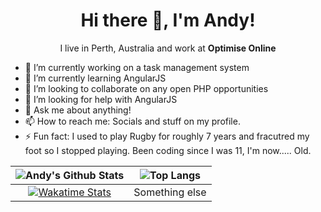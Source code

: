 <h1 align='center'> Hi there 👋, I'm Andy!</h1>

<p align='center'>
  I live in Perth, Australia and work at <strong>Optimise Online</strong>
</p>

- 🔭 I’m currently working on a task management system
- 🌱 I’m currently learning AngularJS
- 👯 I’m looking to collaborate on any open PHP opportunities
- 🤔 I’m looking for help with AngularJS
- 💬 Ask me about anything!
- 📫 How to reach me: Socials and stuff on my profile.
- ⚡ Fun fact: I used to play Rugby for roughly 7 years and fracutred my foot so I stopped playing. Been coding since I was 11, I'm now..... Old.

|![Andy's Github Stats](https://github-readme-stats.vercel.app/api?username=imandings&count_private=true&show_icons=true&theme=dracula&disable_animations=true&include_all_commits=true)|![Top Langs](https://github-readme-stats.vercel.app/api/top-langs/?username=imandings&theme=dracula&layout=compact)|
|:-:|:-:|
|[![Wakatime Stats](https://github-readme-stats.vercel.app/api/wakatime?username=imandings)](https://github.com/anuraghazra/github-readme-stats)|Something else|
